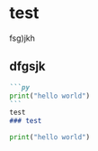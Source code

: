 # test
fsg)jkh

## dfgsjk

````markdown
```py
print("hello world")
```
test
### test
````

```py
print("hello world")
```